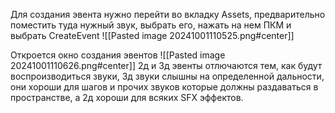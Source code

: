 Для создания эвента нужно перейти во вкладку Assets, предварительно поместить туда нужный звук, выбрать его, нажать на нем ПКМ и выбрать CreateEvent
![[Pasted image 20241001110525.png#center]]

Откроется окно создания эвентов
![[Pasted image 20241001110626.png#center]]
2д и 3д эвенты отлючаются тем, как будут воспроизводиться звуки, 3д звуки слышны на определенной дальности, они хороши для шагов и прочих звуков которые должны раздаваться в пространстве, а 2д хороши для всяких SFX эффектов.